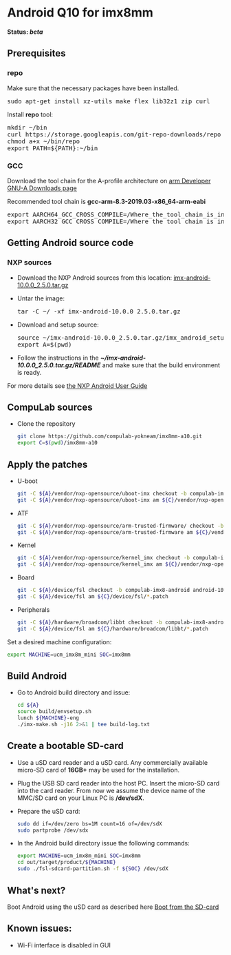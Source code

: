 # Android Q10 for imx8mm

<b>Status: <i>beta</i></b>

## Prerequisites

### repo

Make sure that the necessary packages have been installed.
<pre>sudo apt-get install xz-utils make flex lib32z1 zip curl</pre>
Install <b>repo</b> tool:
<pre>mkdir ~/bin
curl https://storage.googleapis.com/git-repo-downloads/repo > ~/bin/repo
chmod a+x ~/bin/repo
export PATH=${PATH}:~/bin</pre>

### GCC
Download the tool chain for the A-profile architecture on [arm Developer GNU-A Downloads page](https://developer.arm.com/tools-and-software/open-source-software/developer-tools/gnu-toolchain/gnu-a/downloads)

Recommended tool chain is <b>gcc-arm-8.3-2019.03-x86_64-arm-eabi</b>
<pre>export AARCH64_GCC_CROSS_COMPILE=/Where_the_tool_chain_is_installed/gcc-arm-8.3-2019.03-x86_64-aarch64-elf/bin/aarch64-elf-
export AARCH32_GCC_CROSS_COMPILE=/Where_the_tool_chain_is_installed/gcc-arm-8.3-2019.03-x86_64-arm-eabi/bin/arm-eabi-</pre>

## Getting Android source code

### NXP sources

* Download the NXP Android sources from this location: [imx-android-10.0.0_2.5.0.tar.gz](https://www.nxp.com/webapp/sps/download/license.jsp?colCode=Q10.0.0_2.5.0_ANDROID_SOURCE&appType=file1&DOWNLOAD_ID=null)

* Untar the image:
  <pre>tar -C ~/ -xf imx-android-10.0.0_2.5.0.tar.gz</pre>

* Download and setup source:
  <pre>source ~/imx-android-10.0.0_2.5.0.tar.gz/imx_android_setup.sh
  export A=$(pwd)</pre>
* Follow the instructions in the <b><i>~/imx-android-10.0.0_2.5.0.tar.gz/README</i></b> and make sure that the build environment is ready.

For more details see [the NXP Android User Guide](https://www.nxp.com/docs/en/user-guide/ANDROID_USERS_GUIDE.pdf)

## CompuLab sources

* Clone the repository

  ```bash
  git clone https://github.com/compulab-yokneam/imx8mm-a10.git
  export C=$(pwd)/imx8mm-a10
  ```

## Apply the patches
* U-boot

  ```bash
  git -C ${A}/vendor/nxp-opensource/uboot-imx checkout -b compulab-imx8-android android-10.0.0_2.5.0
  git -C ${A}/vendor/nxp-opensource/uboot-imx am ${C}/vendor/nxp-opensource/uboot-imx/*.patch
  ```

* ATF

  ```bash
  git -C ${A}/vendor/nxp-opensource/arm-trusted-firmware/ checkout -b compulab-imx8-android android-10.0.0_2.5.0
  git -C ${A}/vendor/nxp-opensource/arm-trusted-firmware am ${C}/vendor/nxp-opensource/arm-trusted-firmware/*.patch
  ```
* Kernel

  ```bash
  git -C ${A}/vendor/nxp-opensource/kernel_imx checkout -b compulab-imx8-android android-10.0.0_2.5.0
  git -C ${A}/vendor/nxp-opensource/kernel_imx am ${C}/vendor/nxp-opensource/kernel_imx/*.patch

* Board

  ```bash
  git -C ${A}/device/fsl checkout -b compulab-imx8-android android-10.0.0_2.5.0
  git -C ${A}/device/fsl am ${C}/device/fsl/*.patch
  ```

* Peripherals

  ```bash
  git -C ${A}/hardware/broadcom/libbt checkout -b compulab-imx8-android android-10.0.0_2.5.0
  git -C ${A}/device/fsl am ${C}/hardware/broadcom/libbt/*.patch
  ```

Set a desired machine configuration:

```bash
export MACHINE=ucm_imx8m_mini SOC=imx8mm
```

## Build Android

* Go to Android build directory and issue:

  ```bash
  cd ${A}
  source build/envsetup.sh
  lunch ${MACHINE}-eng
  ./imx-make.sh -j16 2>&1 | tee build-log.txt
  ```

## Create a bootable SD-card

* Use a uSD card reader and a uSD сard. Any commercially available micro-SD card of <b>16GB+</b> may be used for the installation.

* Plug the USB SD card reader into the host PC. Insert the micro-SD сard into the сard reader. From now we assume the device name of the MMC/SD card on your Linux PC is <b>/dev/sdX</b>.

* Prepare the uSD card:

  ```bash
  sudo dd if=/dev/zero bs=1M count=16 of=/dev/sdX
  sudo partprobe /dev/sdx
  ```

* In the Android build directory issue the following commands:

  ```bash
  export MACHINE=ucm_imx8m_mini SOC=imx8mm
  cd out/target/product/${MACHINE}
  sudo ./fsl-sdcard-partition.sh -f ${SOC} /dev/sdX
  ```

## What's next?
Boot Android using the uSD card as described here [Boot from the SD-card](https://mediawiki.compulab.com/w/index.php?title=UCM-iMX8M-Mini:_Android:_Running_from_SD_card)

## Known issues:
* Wi-Fi interface is disabled in GUI

